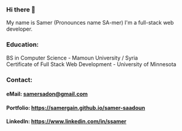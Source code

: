 ### Hi there 👋


My name is Samer (Pronounces name SA-mer) I'm a full-stack web developer.  
### Education: 
BS in Computer Science - Mamoun University / Syria    
Certificate of Full Stack Web Development - University of Minnesota  

### Contact:  
#### eMail: samersadon@gmail.com
#### Portfolio: https://samergain.github.io/samer-saadoun
#### LinkedIn: https://www.linkedin.com/in/ssamer
